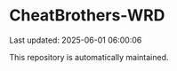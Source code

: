 # CheatBrothers-WRD

Last updated: 2025-06-01 06:00:06

This repository is automatically maintained.
